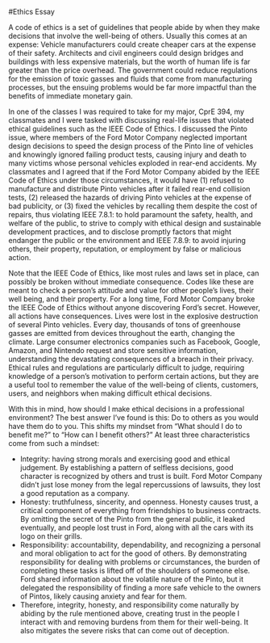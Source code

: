 #Ethics Essay

A code of ethics is a set of guidelines that people abide by when they make decisions that involve the well-being of others. Usually this comes at an expense: Vehicle manufacturers could create cheaper cars at the expense of their safety. Architects and civil engineers could design bridges and buildings with less expensive materials, but the worth of human life is far greater than the price overhead. The government could reduce regulations for the emission of toxic gasses and fluids that come from manufacturing processes, but the ensuing problems would be far more impactful than the benefits of immediate monetary gain. 

In one of the classes I was required to take for my major, CprE 394, my classmates and I were tasked with discussing real-life issues that violated ethical guidelines such as the IEEE Code of Ethics. I discussed the Pinto issue, where members of the Ford Motor Company neglected important design decisions to speed the design process of the Pinto line of vehicles and knowingly ignored failing product tests, causing injury and death to many victims whose personal vehicles exploded in rear-end accidents. My classmates and I agreed that if the Ford Motor Company abided by the IEEE Code of Ethics under those circumstances, it would have (1) refused to manufacture and distribute Pinto vehicles after it failed rear-end collision tests, (2) released the hazards of driving Pinto vehicles at the expense of bad publicity, or (3) fixed the vehicles by recalling them despite the cost of repairs, thus violating IEEE 7.8.1: to hold paramount the safety, health, and welfare of the public, to strive to comply with ethical design and sustainable development practices, and to disclose promptly factors that might endanger the public or the environment and IEEE 7.8.9: to avoid injuring others, their property, reputation, or employment by false or malicious action.

Note that the IEEE Code of Ethics, like most rules and laws set in place, can possibly be broken without immediate consequence. Codes like these are meant to check a person’s attitude and value for other people’s lives, their well being, and their property. For a long time, Ford Motor Company broke the IEEE Code of Ethics without anyone discovering Ford’s secret. However, all actions have consequences. Lives were lost in the explosive destruction of several Pinto vehicles. Every day, thousands of tons of greenhouse gasses are emitted from devices throughout the earth, changing the climate. Large consumer electronics companies such as Facebook, Google, Amazon, and Nintendo request and store sensitive information, understanding the devastating consequences of a breach in their privacy. Ethical rules and regulations are particularly difficult to judge, requiring knowledge of a person’s motivation to perform certain actions, but they are a useful tool to remember the value of the well-being of clients, customers, users, and neighbors when making difficult ethical decisions.

With this in mind, how should I make ethical decisions in a professional environment? The best answer I’ve found is this: Do to others as you would have them do to you. This shifts my mindset from “What should I do to benefit me?” to “How can I benefit others?” At least three characteristics come from such a mindset:
 * Integrity: having strong morals and exercising good and ethical judgement. By establishing a pattern of selfless decisions, good character is recognized by others and trust is built. Ford Motor Company didn’t just lose money from the legal repercussions of lawsuits, they lost a good reputation as a company.
 * Honesty: truthfulness, sincerity, and openness. Honesty causes trust, a critical component of everything from friendships to business contracts. By omitting the secret of the Pinto from the general public, it leaked eventually, and people lost trust in Ford, along with all the cars with its logo on their grills.
 * Responsibility: accountability, dependability, and recognizing a personal and moral obligation to act for the good of others. By demonstrating responsibility for dealing with problems or circumstances, the burden of completing these tasks is lifted off of the shoulders of someone else. Ford shared information about the volatile nature of the Pinto, but it delegated the responsibility of finding a more safe vehicle to the owners of Pintos, likely causing anxiety and fear for them. 
 * Therefore, integrity, honesty, and responsibility come naturally by abiding by the rule mentioned above, creating trust in the people I interact with and removing burdens from them for their well-being. It also mitigates the severe risks that can come out of deception.
